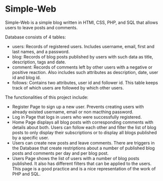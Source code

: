 # Simple-Web

Simple-Web is a simple blog written in HTMl, CSS, PHP, and SQL that allows users to leave posts and comments. 

Database consists of 4 tables:
- users: Records of registered users. Includes username, email, first and last names, and a password.
- blog: Records of blog posts published by users with such data as title, description, tags and date.
- comment: Records of comments left by other users with a negative or positive reaction. Also includes such attributes as description, date, user id and blog id.
- follows: Contains two attributes, user id and follower id. This table keeps track of which users are followed by which other users.

The functionalities of this project include:
- Register Page to sign up a new user. Prevents creating users with already existed username, email or non macthing password.
- Log in Page that logs in users who were successfully registered.
- Home Page displays all blog posts with corresponding comments with details about both. Users can follow each other and filter the list of blog posts to only display their subscriptions or to display all blogs published by a specific user.
- Users can create new posts and leave comments. There are triggers in the Database that create restriptions about a number of published blog posts and comments per day and per blog post.
- Users Page shows the list of users with a number of blog posts published. It also has different filters that can be applied to the users. This page is a good practice and is a nice representation of the work of PHP and SQL.
